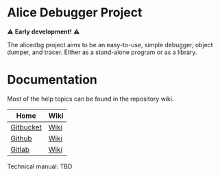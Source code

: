 # Alice Debugger Project

⚠️ **Early development!** ⚠️

The alicedbg project aims to be an easy-to-use, simple debugger, object dumper,
and tracer. Either as a stand-alone program or as a library.

# Documentation

Most of the help topics can be found in the repository wiki.

| Home | Wiki |
|---|---|
| [Gitbucket](https://git.dd86k.space/dd86k/alicedbg) | [Wiki](https://git.dd86k.space/dd86k/alicedbg/wiki)
| [Github](https://github.com/dd86k/alicedbg) | [Wiki](https://github.com/dd86k/alicedbg/wiki)
| [Gitlab](https://gitlab.com/dd86k/alicedbg) | [Wiki](https://gitlab.com/dd86k/alicedbg/-/wikis/home)

Technical manual: TBD
